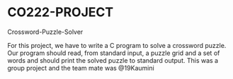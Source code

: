 # CO222-PROJECT
Crossword-Puzzle-Solver

For this project, we have to write a C program to solve a crossword puzzle. Our program should read, from 
standard input, a puzzle grid and a set of words and should print the solved puzzle to standard output.
This was a group project and the team mate was @19Kaumini
